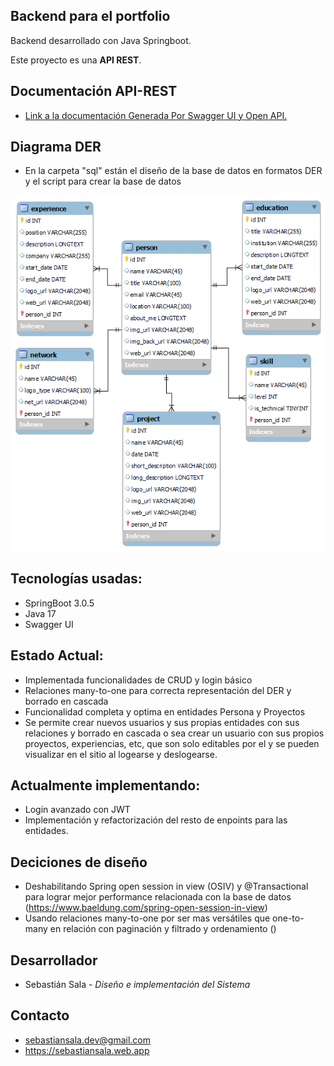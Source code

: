 ## Backend para el portfolio

Backend desarrollado con Java Springboot.

Este proyecto es una <b>API REST</b>.

## Documentación <b>API-REST</b>

* <a href="https://portfolio-backend-ss.onrender.com/swagger-ui" target="_blank">Link a la documentación Generada Por Swagger UI y Open API.</a>

## Diagrama DER

* En la carpeta "sql" están el diseño de la base de datos en formatos DER y el script para crear la base de datos

![ScreenShot](sql/DER_portfolio_DB.png)

## Tecnologías usadas:

* SpringBoot 3.0.5
* Java 17
* Swagger UI

## Estado Actual:

* Implementada funcionalidades de CRUD y login básico
* Relaciones many-to-one para correcta representación del DER y borrado en cascada
* Funcionalidad completa y optima en entidades Persona y Proyectos
* Se permite crear nuevos usuarios y sus propias entidades con sus relaciones y borrado en cascada o sea crear un usuario con sus propios proyectos, experiencias, etc, que son solo editables por el y se pueden visualizar en el sitio al logearse y deslogearse.

## Actualmente implementando:
* Login avanzado con JWT
* Implementación y refactorización del resto de enpoints para las entidades.

## Deciciones de diseño

* Deshabilitando Spring open session in view (OSIV) y @Transactional para lograr mejor performance relacionada con la base de datos (https://www.baeldung.com/spring-open-session-in-view)
* Usando relaciones many-to-one por ser mas versátiles que one-to-many en relación con paginación y filtrado y ordenamiento ()

## Desarrollador
* Sebastián Sala - *Diseño e implementación del Sistema*

## Contacto 
* sebastiansala.dev@gmail.com
* https://sebastiansala.web.app